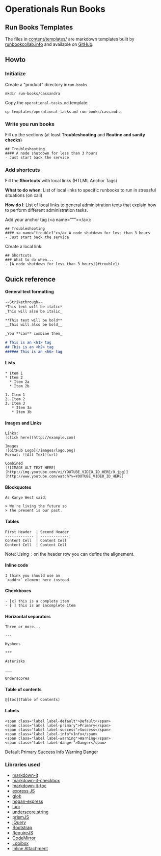 # Operationals Run Books
## Run Books Templates
The files in [content/templates/](https://stash.corp.blablacar.com/projects/ADMIN/repos/ops-run-book/browse/content/templates/) are markdown templates built by [runbookcollab.info](http://runbookcollab.info/) and available on [GitHub](https://github.com/SkeltonThatcher/run-book-template).

## Howto
### Initialize
Create a "product" directory in`run-books`

```
mkdir run-books/cassandra
```

Copy the `operational-tasks.md` template

```
cp templates/operational-tasks.md run-books/cassandra
```

### Write you run books
Fill up the sections (at least **Troubleshooting** and **Routine and sanity checks**)

```
## Troubleshooting
#### A node shutdown for less than 3 hours
- Just start back the service
```

### Add shortcuts
Fill the **Shortcuts** with local links (HTLML Anchor Tags)

**What to do when**: List of local links to specific runbooks to run in stressful situations (on call)

**How do I**: List of local links to general administration texts that explain how to perform different administration tasks.

Add your anchor tag (\<a name=""">\</a>):
```
## Troubleshooting
#### <a name="trouble1"></a> A node shutdown for less than 3 hours
- Just start back the service
```

Create a local link:
```
## Shortcuts
### What to do when...
- [A node shutdown for less than 3 hours](#trouble1)
```

## Quick reference

#### General text formatting

```markdown
~~Strikethrough~~
*This text will be italic*
_This will also be italic_

**This text will be bold**
__This will also be bold__

_You **can** combine them_

# This is an <h1> tag
## This is an <h2> tag
###### This is an <h6> tag
```

#### Lists

```
* Item 1
* Item 2
  * Item 2a
  * Item 2b

1. Item 1
2. Item 2
3. Item 3
   * Item 3a
   * Item 3b
```

#### Images and Links

```
Links:
[click here](http://example.com)

Images
![GitHub Logo](/images/logo.png)
Format: ![Alt Text](url)

Combined
[![IMAGE ALT TEXT HERE](http://img.youtube.com/vi/YOUTUBE_VIDEO_ID_HERE/0.jpg)](http://www.youtube.com/watch?v=YOUTUBE_VIDEO_ID_HERE)
```

#### Blockquotes
```
As Kanye West said:

> We're living the future so
> the present is our past.
```

#### Tables

```
First Header  | Second Header
------------- | -------------:
Content Cell  | Content Cell
Content Cell  | Content Cell
```
Note: Using `:` on the header row you can define the alignement.

#### Inline code
```
I think you should use an
`<addr>` element here instead.
```

#### Checkboxes
```
- [x] this is a complete item
- [ ] this is an incomplete item
```

#### Horizontal separators

```
Three or more...

---

Hyphens

***

Asterisks

___

Underscores
```

#### Table of contents

```
@[toc](Table of Contents)
```


#### Labels
```markup
<span class="label label-default">Default</span>
<span class="label label-primary">Primary</span>
<span class="label label-success">Success</span>
<span class="label label-info">Info</span>
<span class="label label-warning">Warning</span>
<span class="label label-danger">Danger</span>
```

<span class="label label-default">Default</span>
<span class="label label-primary">Primary</span>
<span class="label label-success">Success</span>
<span class="label label-info">Info</span>
<span class="label label-warning">Warning</span>
<span class="label label-danger">Danger</span>


### Libraries used

- [markdown-it](https://github.com/markdown-it/markdown-it)
- [markdown-it-checkbox](https://github.com/mcecot/markdown-it-checkbox)
- [markdown-it-toc](https://github.com/samchrisinger/markdown-it-toc)
- [express JS](http://expressjs.com/)
- [glob](https://www.npmjs.com/package/glob)
- [hogan-express](https://github.com/vol4ok/hogan-express)
- [lunr](http://lunrjs.com/)
- [underscore.string](https://github.com/epeli/underscore.string)
- [prismJS](http://prismjs.com/)
- [jQuery](http://jquery.com)
- [Bootstrap](http://getbootstrap.com/)
- [RequireJS](http://requirejs.org/)
- [CodeMirror](https://codemirror.net/)
- [Lobibox](http://lobianijs.com/site/lobibox)
- [Inline Attachment](http://git.razko.nl/InlineAttachment)
